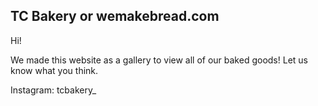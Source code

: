 ## TC Bakery or wemakebread.com

Hi!

We made this website as a gallery to view all of our baked goods! Let us know what you think.

Instagram: tcbakery\_
